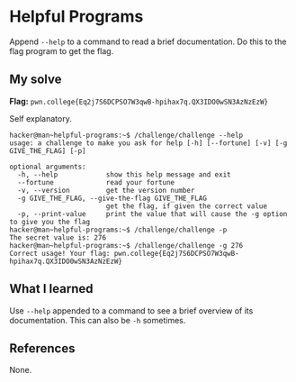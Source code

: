 # Helpful Programs
Append `--help` to a command to read a brief documentation. Do this to the flag program to get the flag.

## My solve
**Flag:** `pwn.college{Eq2j7S6DCPSO7W3qwB-hpihax7q.QX3IDO0wSN3AzNzEzW}`

Self explanatory.

```
hacker@man~helpful-programs:~$ /challenge/challenge --help
usage: a challenge to make you ask for help [-h] [--fortune] [-v] [-g GIVE_THE_FLAG] [-p]

optional arguments:
  -h, --help            show this help message and exit
  --fortune             read your fortune
  -v, --version         get the version number
  -g GIVE_THE_FLAG, --give-the-flag GIVE_THE_FLAG
                        get the flag, if given the correct value
  -p, --print-value     print the value that will cause the -g option to give you the flag
hacker@man~helpful-programs:~$ /challenge/challenge -p
The secret value is: 276
hacker@man~helpful-programs:~$ /challenge/challenge -g 276
Correct usage! Your flag: pwn.college{Eq2j7S6DCPSO7W3qwB-hpihax7q.QX3IDO0wSN3AzNzEzW}
```

## What I learned
Use `--help` appended to a command to see a brief overview of its documentation. This can also be `-h` sometimes.

## References 
None.